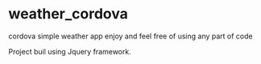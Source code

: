 # weather_cordova
cordova simple weather app
enjoy and feel free of using any part of code

Project buil using Jquery framework.
